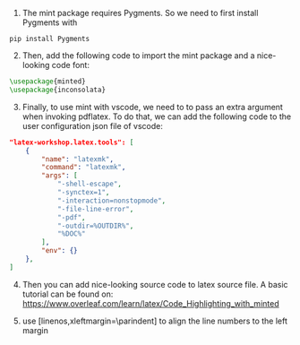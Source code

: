 1. The mint package requires Pygments. So we need to first install Pygments with 
```shell
pip install Pygments
```

2. Then, add the following code to import the mint package and a nice-looking code font:
```latex
\usepackage{minted}
\usepackage{inconsolata}
```

3. Finally, to use mint with vscode, we need to to pass an extra argument when invoking pdflatex. To do that, we can 
add the following code to the user configuration json file of vscode:
```json
"latex-workshop.latex.tools": [
    {
        "name": "latexmk",
        "command": "latexmk",
        "args": [
            "-shell-escape",
            "-synctex=1",
            "-interaction=nonstopmode",
            "-file-line-error",
            "-pdf",
            "-outdir=%OUTDIR%",
            "%DOC%"
        ],
        "env": {}
    },
]
```

4. Then you can add nice-looking source code to latex source file. A basic tutorial can be found on: https://www.overleaf.com/learn/latex/Code_Highlighting_with_minted

5. use [linenos,xleftmargin=\parindent] to align the line numbers to the left margin 
